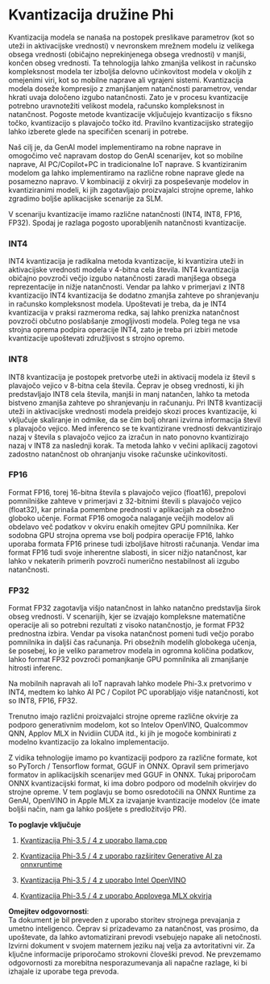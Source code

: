 # **Kvantizacija družine Phi**

Kvantizacija modela se nanaša na postopek preslikave parametrov (kot so uteži in aktivacijske vrednosti) v nevronskem mrežnem modelu iz velikega obsega vrednosti (običajno neprekinjenega obsega vrednosti) v manjši, končen obseg vrednosti. Ta tehnologija lahko zmanjša velikost in računsko kompleksnost modela ter izboljša delovno učinkovitost modela v okoljih z omejenimi viri, kot so mobilne naprave ali vgrajeni sistemi. Kvantizacija modela doseže kompresijo z zmanjšanjem natančnosti parametrov, vendar hkrati uvaja določeno izgubo natančnosti. Zato je v procesu kvantizacije potrebno uravnotežiti velikost modela, računsko kompleksnost in natančnost. Pogoste metode kvantizacije vključujejo kvantizacijo s fiksno točko, kvantizacijo s plavajočo točko itd. Pravilno kvantizacijsko strategijo lahko izberete glede na specifičen scenarij in potrebe.

Naš cilj je, da GenAI model implementiramo na robne naprave in omogočimo več napravam dostop do GenAI scenarijev, kot so mobilne naprave, AI PC/Copilot+PC in tradicionalne IoT naprave. S kvantiziranim modelom ga lahko implementiramo na različne robne naprave glede na posamezno napravo. V kombinaciji z okvirji za pospeševanje modelov in kvantiziranimi modeli, ki jih zagotavljajo proizvajalci strojne opreme, lahko zgradimo boljše aplikacijske scenarije za SLM.

V scenariju kvantizacije imamo različne natančnosti (INT4, INT8, FP16, FP32). Spodaj je razlaga pogosto uporabljenih natančnosti kvantizacije.

### **INT4**

INT4 kvantizacija je radikalna metoda kvantizacije, ki kvantizira uteži in aktivacijske vrednosti modela v 4-bitna cela števila. INT4 kvantizacija običajno povzroči večjo izgubo natančnosti zaradi manjšega obsega reprezentacije in nižje natančnosti. Vendar pa lahko v primerjavi z INT8 kvantizacijo INT4 kvantizacija še dodatno zmanjša zahteve po shranjevanju in računsko kompleksnost modela. Upoštevati je treba, da je INT4 kvantizacija v praksi razmeroma redka, saj lahko prenizka natančnost povzroči občutno poslabšanje zmogljivosti modela. Poleg tega ne vsa strojna oprema podpira operacije INT4, zato je treba pri izbiri metode kvantizacije upoštevati združljivost s strojno opremo.

### **INT8**

INT8 kvantizacija je postopek pretvorbe uteži in aktivacij modela iz števil s plavajočo vejico v 8-bitna cela števila. Čeprav je obseg vrednosti, ki jih predstavljajo INT8 cela števila, manjši in manj natančen, lahko ta metoda bistveno zmanjša zahteve po shranjevanju in računanju. Pri INT8 kvantizaciji uteži in aktivacijske vrednosti modela preidejo skozi proces kvantizacije, ki vključuje skaliranje in odmike, da se čim bolj ohrani izvirna informacija števil s plavajočo vejico. Med inferenco se te kvantizirane vrednosti dekvantizirajo nazaj v števila s plavajočo vejico za izračun in nato ponovno kvantizirajo nazaj v INT8 za naslednji korak. Ta metoda lahko v večini aplikacij zagotovi zadostno natančnost ob ohranjanju visoke računske učinkovitosti.

### **FP16**

Format FP16, torej 16-bitna števila s plavajočo vejico (float16), prepolovi pomnilniške zahteve v primerjavi z 32-bitnimi števili s plavajočo vejico (float32), kar prinaša pomembne prednosti v aplikacijah za obsežno globoko učenje. Format FP16 omogoča nalaganje večjih modelov ali obdelavo več podatkov v okviru enakih omejitev GPU pomnilnika. Ker sodobna GPU strojna oprema vse bolj podpira operacije FP16, lahko uporaba formata FP16 prinese tudi izboljšave hitrosti računanja. Vendar ima format FP16 tudi svoje inherentne slabosti, in sicer nižjo natančnost, kar lahko v nekaterih primerih povzroči numerično nestabilnost ali izgubo natančnosti.

### **FP32**

Format FP32 zagotavlja višjo natančnost in lahko natančno predstavlja širok obseg vrednosti. V scenarijih, kjer se izvajajo kompleksne matematične operacije ali so potrebni rezultati z visoko natančnostjo, je format FP32 prednostna izbira. Vendar pa visoka natančnost pomeni tudi večjo porabo pomnilnika in daljši čas računanja. Pri obsežnih modelih globokega učenja, še posebej, ko je veliko parametrov modela in ogromna količina podatkov, lahko format FP32 povzroči pomanjkanje GPU pomnilnika ali zmanjšanje hitrosti inferenc.

Na mobilnih napravah ali IoT napravah lahko modele Phi-3.x pretvorimo v INT4, medtem ko lahko AI PC / Copilot PC uporabljajo višje natančnosti, kot so INT8, FP16, FP32.

Trenutno imajo različni proizvajalci strojne opreme različne okvirje za podporo generativnim modelom, kot so Intelov OpenVINO, Qualcommov QNN, Applov MLX in Nvidiin CUDA itd., ki jih je mogoče kombinirati z modelno kvantizacijo za lokalno implementacijo.

Z vidika tehnologije imamo po kvantizaciji podporo za različne formate, kot so PyTorch / Tensorflow format, GGUF in ONNX. Opravil sem primerjavo formatov in aplikacijskih scenarijev med GGUF in ONNX. Tukaj priporočam ONNX kvantizacijski format, ki ima dobro podporo od modelnih okvirjev do strojne opreme. V tem poglavju se bomo osredotočili na ONNX Runtime za GenAI, OpenVINO in Apple MLX za izvajanje kvantizacije modelov (če imate boljši način, nam ga lahko pošljete s predložitvijo PR).

**To poglavje vključuje**

1. [Kvantizacija Phi-3.5 / 4 z uporabo llama.cpp](./UsingLlamacppQuantifyingPhi.md)

2. [Kvantizacija Phi-3.5 / 4 z uporabo razširitev Generative AI za onnxruntime](./UsingORTGenAIQuantifyingPhi.md)

3. [Kvantizacija Phi-3.5 / 4 z uporabo Intel OpenVINO](./UsingIntelOpenVINOQuantifyingPhi.md)

4. [Kvantizacija Phi-3.5 / 4 z uporabo Applovega MLX okvirja](./UsingAppleMLXQuantifyingPhi.md)

**Omejitev odgovornosti**:  
Ta dokument je bil preveden z uporabo storitev strojnega prevajanja z umetno inteligenco. Čeprav si prizadevamo za natančnost, vas prosimo, da upoštevate, da lahko avtomatizirani prevodi vsebujejo napake ali netočnosti. Izvirni dokument v svojem maternem jeziku naj velja za avtoritativni vir. Za ključne informacije priporočamo strokovni človeški prevod. Ne prevzemamo odgovornosti za morebitna nesporazumevanja ali napačne razlage, ki bi izhajale iz uporabe tega prevoda.